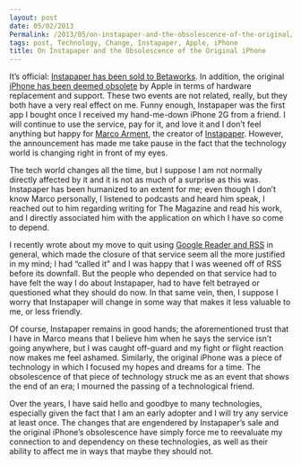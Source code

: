 ```yaml
---
layout: post
date: 05/02/2013
Permalink: /2013/05/on-instapaper-and-the-obsolescence-of-the-original/
tags: post, Technology, Change, Instapaper, Apple, iPhone
title: On Instapaper and the Obsolescence of the Original iPhone
---
```


<p>It&#8217;s official: <a href="http://www.marco.org/2013/04/25/instapaper-next-generation" title="The Next Generation of Instapaper - Marco.org">Instapaper has been sold to Betaworks</a>. In addition, the original <a href="http://9to5mac.com/2013/04/29/original-iphone-will-soon-reach-obsolete-status-in-apple-retail-stores/" title="Original iPhone Story - 9to5Mac">iPhone has been deemed obsolete</a> by Apple in terms of hardware replacement and support. These two events are not related, really, but they both have a very real effect on me. Funny enough, Instapaper was the first app I bought once I received my hand-me-down iPhone 2G from a friend. I will continue to use the service, pay for it, and love it and I don&#8217;t feel anything but happy for <a href="http://www.marco.org/about" title="About - Marco.org">Marco Arment</a>, the creator of <a href="http://instapaper.com" title="Instapaper Homepage">Instapaper</a>. However, the announcement has made me take pause in the fact that the technology world is changing right in front of my eyes.</p>

<p>The tech world changes all the time, but I suppose I am not normally directly affected by it and it is not as much of a surprise as this was. Instapaper has been humanized to an extent for me; even though I don&#8217;t know Marco personally, I listened to podcasts and heard him speak, I reached out to him regarding writing for The Magazine and read his work, and I directly associated him with the application on which I have so come to depend.</p>

<p>I recently wrote about my move to quit using <a href="/2013/01/staying-in-control-of-staying-up-to-date" title="Staying In Control Of Staying Up-to-date - Engineered Eloquence">Google Reader and RSS</a> in general, which made the closure of that service seem all the more justified in my mind; I had &#8220;called it&#8221; and I was happy that I was weened off of RSS before its downfall. But the people who depended on that service had to have felt the way I do about Instapaper, had to have felt betrayed or questioned what they should do now. In that same vein, then, I suppose I worry that Instapaper will change in some way that makes it less valuable to me, or less friendly. </p>

<p>Of course, Instapaper remains in good hands; the aforementioned trust that I have in Marco means that I believe him when he says the service isn&#8217;t going anywhere, but I was caught off-guard and my fight or flight reaction now makes me feel ashamed. Similarly, the original iPhone was a piece of technology in which I focused my hopes and dreams for a time. The obsolescence of that piece of technology struck me as an event that shows the end of an era; I mourned the passing of a technological friend.</p>

<p>Over the years, I have said hello and goodbye to many technologies, especially given the fact that I am an early adopter and I will try any service at least once. The changes that are engendered by Instapaper&#8217;s sale and the original iPhone&#8217;s obsolescence have simply force me to reevaluate my connection to and dependency on these technologies, as well as their ability to affect me in ways that maybe they should not.</p>